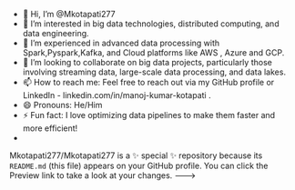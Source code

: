 - 👋 Hi, I’m @Mkotapati277
- 👀 I’m interested in big data technologies, distributed computing, and data engineering.
- 🌱 I’m experienced in  advanced data processing with Spark,Pyspark,Kafka, and Cloud platforms like AWS , Azure and GCP.
- 💞️ I’m looking to collaborate on big data projects, particularly those involving streaming data, large-scale data processing, and data lakes.
- 📫 How to reach me: Feel free to reach out via my GitHub profile or LinkedIn - linkedin.com/in/manoj-kumar-kotapati
.
- 😄 Pronouns: He/Him
- ⚡ Fun fact: I love optimizing data pipelines to make them faster and more efficient!
- 
Mkotapati277/Mkotapati277 is a ✨ special ✨ repository because its `README.md` (this file) appears on your GitHub profile.
You can click the Preview link to take a look at your changes.
--->
